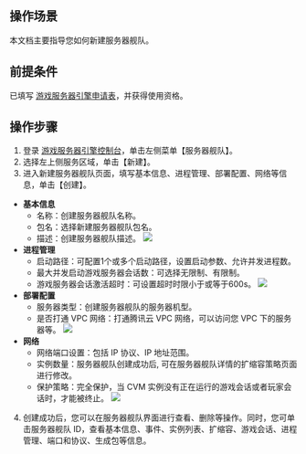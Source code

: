 ## 操作场景
本文档主要指导您如何新建服务器舰队。


## 前提条件
已填写 [游戏服务器引擎申请表](https://cloud.tencent.com/apply/p/k0b6pvbhs6)，并获得使用资格。


## 操作步骤
1. 登录 [游戏服务器引擎控制台](https://console.cloud.tencent.com/gse/asset)，单击左侧菜单【服务器舰队】。
2. 选择左上侧服务区域，单击【新建】。
3. 进入新建服务器舰队页面，填写基本信息、进程管理、部署配置、网络等信息，单击【创建】。
 - **基本信息**
    - 名称：创建服务器舰队名称。
    - 包名：选择新建服务器舰队包名。
    - 描述：创建服务器舰队描述。
    ![](https://main.qcloudimg.com/raw/823ac825eb4a370523b0731019555f22.jpg)
 - **进程管理**
    - 启动路径：可配置1个或多个启动路径，设置启动参数、允许并发进程数。
    - 最大并发启动游戏服务器会话数：可选择无限制、有限制。
    - 游戏服务器会话激活超时：可设置超时时限小于或等于600s。
    ![](https://main.qcloudimg.com/raw/fa135e1304ab4213a805b21a9d8671b3.jpg)
 - **部署配置**
    - 服务器类型：创建服务器舰队的服务器机型。
    - 是否打通 VPC 网络：打通腾讯云 VPC 网络，可以访问您 VPC 下的服务器等。
    ![](https://main.qcloudimg.com/raw/3c18f3f2666c06fa100072ff8441a475.jpg)
 - **网络**
    - 网络端口设置：包括 IP 协议、IP 地址范围。
    - 实例数量：服务器舰队创建成功后, 可在服务器舰队详情的扩缩容策略页面进行修改。
    - 保护策略：完全保护，当 CVM 实例没有正在运行的游戏会话或者玩家会话时，才能被终止。
    ![](https://main.qcloudimg.com/raw/4252e3e777fc5286dfea7d26f01aa02e.png)
4. 创建成功后，您可以在服务器舰队界面进行查看、删除等操作。同时，您可单击服务器舰队 ID，查看基本信息、事件、实例列表、扩缩容、游戏会话、进程管理、端口和协议、生成包等信息。

